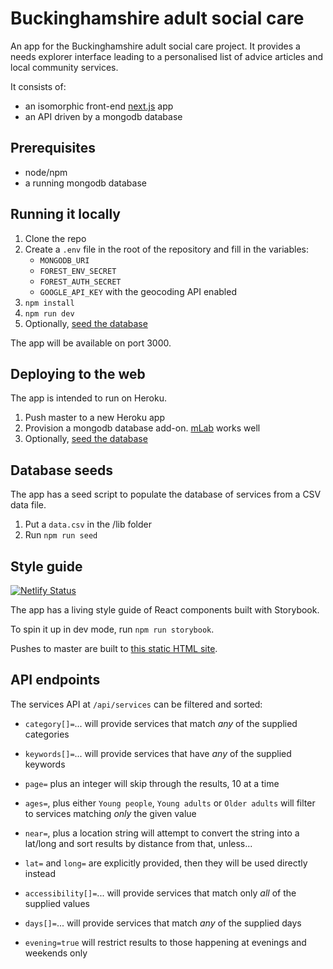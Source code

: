 # Buckinghamshire adult social care

An app for the Buckinghamshire adult social care project. It provides a needs explorer interface leading to a personalised list of advice articles and local community services.

It consists of:

* an isomorphic front-end [next.js](https://nextjs.org/) app
* an API driven by a mongodb database

## Prerequisites

* node/npm
* a running mongodb database

## Running it locally

1. Clone the repo
2. Create a `.env` file in the root of the repository and fill in the variables:
    * `MONGODB_URI`
    * `FOREST_ENV_SECRET`
    * `FOREST_AUTH_SECRET`
    * `GOOGLE_API_KEY` with the geocoding API enabled
3. `npm install`
4. `npm run dev`
5. Optionally, [seed the database](#database-seeds)

The app will be available on port 3000.

## Deploying to the web

The app is intended to run on Heroku.

1. Push master to a new Heroku app
2. Provision a mongodb database add-on. [mLab](https://elements.heroku.com/addons/mongolab) works well
3. Optionally, [seed the database](#database-seeds)

## Database seeds

The app has a seed script to populate the database of services from a CSV data file.

1. Put a `data.csv` in the /lib folder
2. Run `npm run seed`

## Style guide

[![Netlify Status](https://api.netlify.com/api/v1/badges/e0800365-0ae7-46de-8f36-88ce085da6f4/deploy-status)](https://app.netlify.com/sites/bucks-care-style-guide/deploys)

The app has a living style guide of React components built with Storybook.

To spin it up in dev mode, run `npm run storybook`.

Pushes to master are built to [this static HTML site](http://bucks-care-style-guide.netlify.com/).

## API endpoints

The services API at `/api/services` can be filtered and sorted:

* `category[]=`... will provide services that match *any* of the supplied categories
* `keywords[]=`... will provide services that have *any* of the supplied keywords
* `page=` plus an integer will skip through the results, 10 at a time
* `ages=`, plus either `Young people`, `Young adults` or `Older adults` will filter to services matching *only* the given value
* `near=`, plus a location string will attempt to convert the string into a lat/long and sort results by distance from that, unless...
* `lat=` and `long=` are explicitly provided, then they will be used directly instead

* `accessibility[]=`... will provide services that match only *all* of the supplied values
* `days[]=`... will provide services that match *any* of the supplied days
* `evening=true` will restrict results to those happening at evenings and weekends only